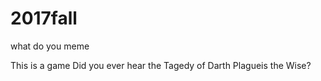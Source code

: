 # 2017fall
what do you meme

This is a game
Did you ever hear the Tagedy of Darth Plagueis the Wise?